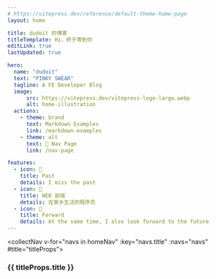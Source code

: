 ```yaml
---
# https://vitepress.dev/reference/default-theme-home-page
layout: home

title: dudoit 的博客
titleTemplate: Hi，终于等到你
editLink: true
lastUpdated: true

hero:
  name: "dudoit"
  text: "PINKY SWEAR"
  tagline: A FE Developer Blog
  image:
      src: https://vitepress.dev/vitepress-logo-large.webp
      alt: home-illustration
  actions:
    - theme: brand
      text: Markdown Examples
      link: /markdown-examples
    - theme: alt
      text: 🛴 Nav Page
      link: /nav-page

features:
  - icon: 🧊
    title: Past
    details: I miss the past
  - icon: 🧊
    title: WEB 前端
    details: 在家乡生活的程序员
  - icon: 🧊
    title: Forward
    details: At the same time, I also look forward to the future
---
```


<!-- 自定义组件 -->
<script setup>
import collectNav from './.vitepress/components/collectNav.vue';
import { homeNav } from './.vitepress/components/config.ts';

const openNav = (link) => window.open(link, "_blank")
</script>

<collectNav v-for="navs in homeNav" :key="navs.title" :navs="navs" #title="titleProps">
  <h3 @click="openNav(titleProps.link)" class="slot-nav-title">{{ titleProps.title }}</h3>
</collectNav>
